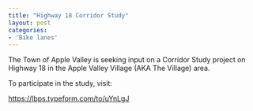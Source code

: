 ```yaml
---
title: "Highway 18 Corridor Study"
layout: post
categories:
- 'Bike lanes'
---
```


The Town of Apple Valley is seeking input on a Corridor Study project on Highway 18 in the Apple Valley Village (AKA The Village) area.

To participate in the study, visit:

<https://lbps.typeform.com/to/uYnLgJ>